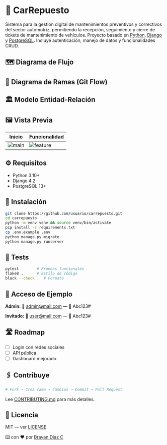# 📌 CarRepuesto

Sistema para la gestión digital de mantenimientos preventivos y correctivos del sector automotriz, permitiendo la recepción, seguimiento y cierre de tickets de mantenimiento de vehículos.
Proyecto basado en [Python](https://www.python.org/), [Django](https://www.djangoproject.com/) y [PostgreSQL](https://www.postgresql.org/). Incluye autenticación, manejo de datos y funcionalidades CRUD.

## 🗺️ Diagrama de Flujo

<!-- Aquí irá el diagrama de flujo del funcionamiento general de la aplicación -->

## 🌿 Diagrama de Ramas (Git Flow)

<!-- Aquí irá el diagrama de ramas y la explicación del flujo de trabajo en Git -->

## 🏛️ Modelo Entidad-Relación

<!-- Aquí irá el esquema o diagrama de entidades y relaciones principales del proyecto -->

## 🖼️ Vista Previa

| Inicio                | Funcionalidad               |
| --------------------- | --------------------------- |
| ![main](img/main.png) | ![feature](img/feature.gif) |

## ⚙️ Requisitos

* Python 3.10+
* Django 4.2
* PostgreSQL 13+

## 🚀 Instalación

```bash
git clone https://github.com/usuario/carrepuesto.git
cd carrepuesto
python -m venv venv && source venv/bin/activate
pip install -r requirements.txt
cp .env.example .env
python manage.py migrate
python manage.py runserver
```

## 🧪 Tests

```bash
pytest        # Pruebas funcionales
flake8 .      # Estilo de código
black --check .  # Formato
```

## 🔐 Acceso de Ejemplo

**Admin:**
📧 [admin@mail.com](mailto:admin@mail.com) — 🔑 Abc123#

**Invitado:**
📧 [user@mail.com](mailto:user@mail.com) — 🔑 Abc123#

## 🛣️ Roadmap

* [ ] Login con redes sociales
* [ ] API pública
* [ ] Dashboard mejorado

## 🖇️ Contribuye

```bash
# Fork → Crea rama → Cambios → Commit → Pull Request
```

Lee [CONTRIBUTING.md](.github/CONTRIBUTING.md) para más detalles.

## 📄 Licencia

MIT — ver [LICENSE](LICENSE.md)

⌨️ con ❤️ por [Brayan Diaz C](https://github.com/brayandiazc)
